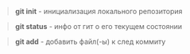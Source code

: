 > **git init** - инициализация локального репозитория

> **git status** - инфо от гит о его текущем состоянии

> **git add** - добавить файл(-ы) к след коммиту
